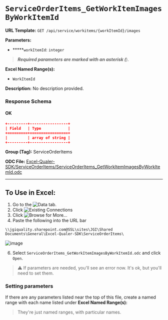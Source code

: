 # `ServiceOrderItems_GetWorkItemImagesByWorkItemId`

**URL Template:**
`GET /api/service/workitems/{workItemId}/images`

**Parameters:**
- *****`workItemId`: `integer`


> *****Required parameters are marked with an asterisk (*****).

**Excel Named Range(s):**
- `WorkItemId`


**Description:**
No description provided.

### Response Schema

#### OK
```json
+---------+-----------------+
| Field   | Type            |
+=========+=================+
|         | array of string |
+---------+-----------------+
```

**Group (Tag):**
ServiceOrderItems

**ODC File:**
[Excel-Qualer-SDK/ServiceOrderItems/ServiceOrderItems_GetWorkItemImagesByWorkItemId.odc](https://github.com/Johnson-Gage-Inspection-Inc/qualer-sdk-odc/blob/main/Excel-Qualer-SDK/ServiceOrderItems/ServiceOrderItems_GetWorkItemImagesByWorkItemId.odc)

---

To Use in Excel:
---

1. Go to the ![`Data`](https://github.com/user-attachments/assets/da437a70-57b3-4c5b-bb01-4910ece19ed1)
 tab.
3. Click ![Existing Connections](https://github.com/user-attachments/assets/a2f1ed67-b2e0-4c23-ac90-68c870e60289)
4. Click ![`Browse for More...`](https://github.com/user-attachments/assets/8e698494-6865-41e7-b6fa-043aea81809a)
5. Paste the following into the URL bar
```
\\jgiquality.sharepoint.com@SSL\sites\JGI\Shared Documents\General\Excel-Qualer-SDK\ServiceOrderItems\
```

![image](https://github.com/user-attachments/assets/1e1a8d87-0377-446d-aaf5-d78562991db3)

6. Select `ServiceOrderItems_GetWorkItemImagesByWorkItemId.odc` and click `Open`.

> ⚠️ If parameters are needed, you'll see an error now. It's ok, but you'll need to set them.

### Setting parameters
If there are any parameters listed near the top of this file, create a named range with each name listed under **Excel Named Range(s):**
> They're just named ranges, with particular names.
